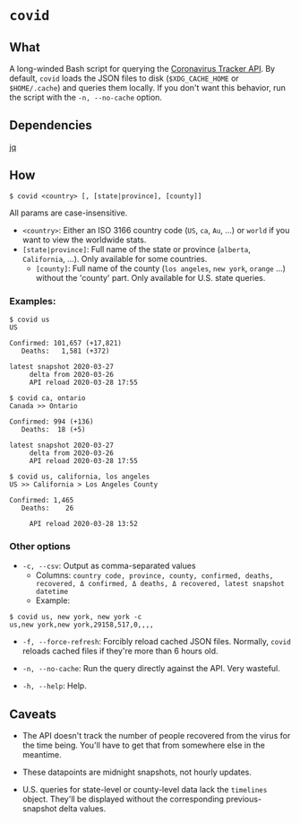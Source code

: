 # `covid`

## What

A long-winded Bash script for querying the [Coronavirus Tracker API](https://github.com/ExpDev07/coronavirus-tracker-api).
By default, `covid` loads the JSON files to disk (`$XDG_CACHE_HOME` or `$HOME/.cache`) and queries them locally. If you don't want this behavior, run the script with the `-n, --no-cache` option.

## Dependencies

[jq](https://github.com/stedolan/jq)

## How

```text
$ covid <country> [, [state|province], [county]]
```
All params are case-insensitive. 

* `<country>`: Either an ISO 3166 country code (`US`, `ca`, `Au`, ...) or `world` if you want to view the worldwide stats.
* `[state|province]`: Full name of the state or province (`alberta`, `California`, ...). Only available for some countries.
	* `[county]`: Full name of the county (`los angeles`, `new york`, `orange` ...) without the 'county' part. Only available for U.S. state queries.

### Examples:

```text
$ covid us
US

Confirmed: 101,657 (+17,821)
   Deaths:   1,581 (+372)

latest snapshot 2020-03-27
     delta from 2020-03-26
     API reload 2020-03-28 17:55
```

```text
$ covid ca, ontario
Canada >> Ontario

Confirmed: 994 (+136)
   Deaths:  18 (+5)

latest snapshot 2020-03-27
     delta from 2020-03-26
     API reload 2020-03-28 17:55
```

```text
$ covid us, california, los angeles
US >> California > Los Angeles County

Confirmed: 1,465
   Deaths:    26

     API reload 2020-03-28 13:52
```

### Other options

* `-c, --csv`: Output as comma-separated values
	* Columns: `country code, province, county, confirmed, deaths, recovered, Δ confirmed, Δ deaths, Δ recovered, latest snapshot datetime`
	* Example:
```text
$ covid us, new york, new york -c
us,new york,new york,29158,517,0,,,,
```

* `-f, --force-refresh`: Forcibly reload cached JSON files. Normally, `covid` reloads cached files if they're more than 6 hours old.

* `-n, --no-cache`: Run the query directly against the API. Very wasteful.

* `-h, --help`: Help.

## Caveats

* The API doesn't track the number of people recovered from the virus for the time being. You'll have to get that from somewhere else in the meantime.

* These datapoints are midnight snapshots, not hourly updates. 

* U.S. queries for state-level or county-level data lack the `timelines` object. They'll be displayed without the corresponding previous-snapshot delta values.
